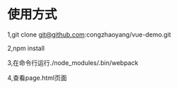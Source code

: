 # 使用方式
1,git clone git@github.com:congzhaoyang/vue-demo.git

2,npm install

3,在命令行运行./node_modules/.bin/webpack

4,查看page.html页面
